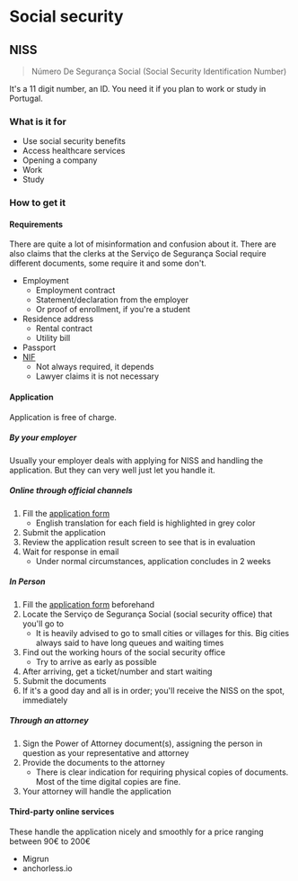 # Social security

## NISS

> Número De Segurança Social (Social Security Identification Number)

It's a 11 digit number, an ID. You need it if you plan to work or study in Portugal.
### What is it for

- Use social security benefits
- Access healthcare services 
- Opening a company
- Work
- Study

### How to get it
#### Requirements

There are quite a lot of misinformation and confusion about it. There are also claims that the clerks at the Serviço de Segurança Social require different documents, some require it and some don't.

- Employment
	- Employment contract
	- Statement/declaration from the employer
	- Or proof of enrollment, if you're a student
- Residence address
	- Rental contract
	- Utility bill
- Passport
- [NIF](./tax#NIF)
	- Not always required, it depends
	- Lawyer claims it is not necessary 

#### Application

Application is free of charge.
##### By your employer

Usually your employer deals with applying for NISS and handling the application. But they can very well just let you handle it.

##### Online through official channels

1. Fill the [application form](https://www.seg-social.pt/pedido-de-formulario-niss-cidadao-estrangeiro)
	- English translation for each field is highlighted in grey color
 2. Submit the application
 3. Review the application result screen to see that is in evaluation
 4. Wait for response in email
	 - Under normal circumstances, application concludes in 2 weeks

##### In Person

1. Fill the [application form](https://www.seg-social.pt/pedido-de-formulario-niss-cidadao-estrangeiro) beforehand
2. Locate the Serviço de Segurança Social (social security office) that you'll go to
	- It is heavily advised to go to small cities or villages for this. Big cities always said to have long queues and waiting times
3. Find out the working hours of the social security office
	- Try to arrive as early as possible
 4. After arriving, get a ticket/number and start waiting
 5. Submit the documents
 6. If it's a good day and all is in order; you'll receive the NISS on the spot, immediately

##### Through an attorney

1. Sign the Power of Attorney document(s), assigning the person in question as your representative and attorney
2. Provide the documents to the attorney
	- There is clear indication for requiring physical copies of documents. Most of the time digital copies are fine.
3. Your attorney will handle the application

#### Third-party online services

These handle the application nicely and smoothly for a price ranging between 90€ to 200€

- Migrun
- anchorless.io
